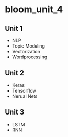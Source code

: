 # bloom_unit_4

## Unit 1
* NLP
* Topic Modeling
* Vectorization
* Wordprocessing

## Unit 2
* Keras
* Tensorflow
* Nerual Nets

## Unit 3
* LSTM
* RNN
